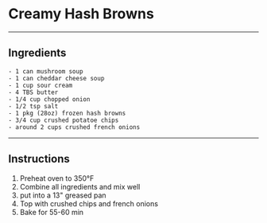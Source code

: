 # Creamy Hash Browns

---

## Ingredients

    - 1 can mushroom soup
    - 1 can cheddar cheese soup
    - 1 cup sour cream
    - 4 TBS butter
    - 1/4 cup chopped onion
    - 1/2 tsp salt
    - 1 pkg (28oz) frozen hash browns
    - 3/4 cup crushed potatoe chips
    - around 2 cups crushed french onions
---

## Instructions

1. Preheat oven to 350&deg;F
2. Combine all ingredients and mix well
3. put into a 13" greased pan
4. Top with crushed chips and french onions
5. Bake for 55-60 min  